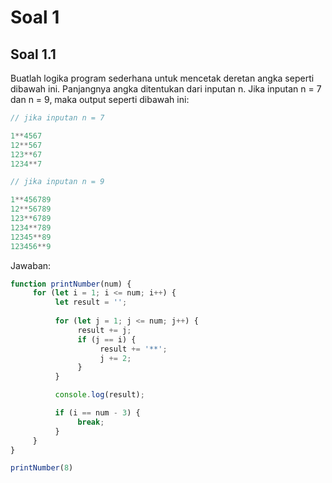 # Soal 1

## Soal 1.1

Buatlah logika program sederhana untuk mencetak deretan angka seperti dibawah ini. Panjangnya angka ditentukan dari inputan n. Jika inputan n = 7 dan n = 9, maka output seperti dibawah ini:

```js
// jika inputan n = 7

1**4567
12**567
123**67
1234**7

// jika inputan n = 9

1**456789
12**56789
123**6789
1234**789
12345**89
123456**9
```

Jawaban:

```js
function printNumber(num) {
     for (let i = 1; i <= num; i++) {
          let result = '';
          
          for (let j = 1; j <= num; j++) {
               result += j;
               if (j == i) {
                    result += '**';
                    j += 2;
               }
          }

          console.log(result);

          if (i == num - 3) {
               break;
          }
     }
}

printNumber(8)
```